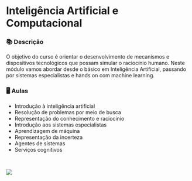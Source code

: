 # Inteligência Artificial e Computacional

### 📚  Descrição

O objetivo do curso é orientar o desenvolvimento de mecanismos e dispositivos tecnológicos que possam simular o raciocínio humano. Neste módulo vamos abordar desde o básico em Inteligência Artificial, passando por sistemas especialistas e hands on com machine learning.

### 🖥️  Aulas

- Introdução à inteligência artificial    	   	   
- Resolução de problemas por meio de busca    	   	   
- Representação do conhecimento e raciocínio    	   	   
- Introdução aos sistemas especialistas    	   	   
- Aprendizagem de máquina    	   	   
- Representação da incerteza    	   	   
- Agentes de sistemas    	   	   
- Serviços cognitivos

&nbsp;


<a href="https://www.linkedin.com/in/claudia-nogueira-dos-anjos-b71726215/" target="_blank">
        <img src="https://img.shields.io/badge/claudiaanjos-%230077B5.svg?&style=for-the-badge&logo=linkedin&logoColor=white&link=mailto:https://www.linkedin.com/in/claudia-nogueira-dos-anjos-093407180/">
</a>





